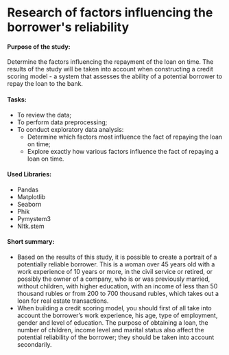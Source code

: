 # Research of factors influencing the borrower's reliability

#### Purpose of the study:

Determine the factors influencing the repayment of the loan on time. The results of the study will be taken into account when constructing a credit scoring model - a system that assesses the ability of a potential borrower to repay the loan to the bank.

#### Tasks:
- To review the data;
- To perform data preprocessing;
- To conduct exploratory data analysis:
    - Determine which factors most influence the fact of repaying the loan on time;
    - Explore exactly how various factors influence the fact of repaying a loan on time.

#### Used Libraries:
- Pandas
- Matplotlib
- Seaborn
- Phik
- Pymystem3
- Nltk.stem

#### Short summary:
- Based on the results of this study, it is possible to create a portrait of a potentially reliable borrower. This is a woman over 45 years old with a work experience of 10 years or more, in the civil service or retired, or possibly the owner of a company, who is or was previously married, without children, with higher education, with an income of less than 50 thousand rubles or from 200 to 700 thousand rubles, which takes out a loan for real estate transactions.
- When building a credit scoring model, you should first of all take into account the borrower’s work experience, his age, type of employment, gender and level of education. The purpose of obtaining a loan, the number of children, income level and marital status also affect the potential reliability of the borrower; they should be taken into account secondarily.
